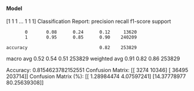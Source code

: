 #### Model
[1 1 1 ... 1 1 1]
Classification Report:
              precision    recall  f1-score   support

           0       0.08      0.24      0.12     13620
           1       0.95      0.85      0.90    240209

    accuracy                           0.82    253829
   macro avg       0.52      0.54      0.51    253829
weighted avg       0.91      0.82      0.86    253829

Accuracy: 0.8154623782152551
Confusion Matrix:
[[  3274  10346]
 [ 36495 203714]]
Confusion Matrix (%):
[[ 1.28984474  4.07597241]
 [14.37778977 80.25639308]]
